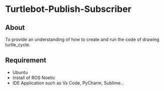 # Turtlebot-Publish-Subscriber
## About
To provide an understanding of how to create and run the code of drawing turtle_cycle.

## Requirement
- Ubuntu
- Install of ROS Noetic
- IDE Application such as Vs Code, PyCharm, Sublime…
